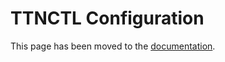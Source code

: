 # TTNCTL Configuration

This page has been moved to the [documentation](https://www.thethingsnetwork.org/docs/cli/#configuration-1).